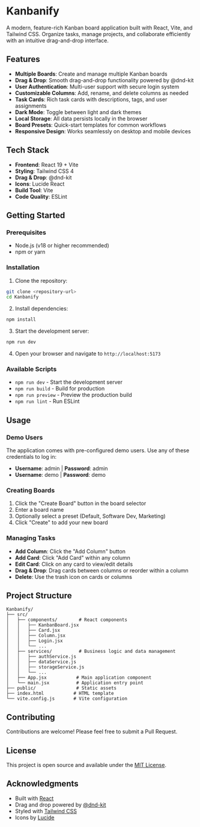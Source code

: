 # Kanbanify

A modern, feature-rich Kanban board application built with React, Vite, and Tailwind CSS. Organize tasks, manage projects, and collaborate efficiently with an intuitive drag-and-drop interface.

## Features

- **Multiple Boards**: Create and manage multiple Kanban boards
- **Drag & Drop**: Smooth drag-and-drop functionality powered by @dnd-kit
- **User Authentication**: Multi-user support with secure login system
- **Customizable Columns**: Add, rename, and delete columns as needed
- **Task Cards**: Rich task cards with descriptions, tags, and user assignments
- **Dark Mode**: Toggle between light and dark themes
- **Local Storage**: All data persists locally in the browser
- **Board Presets**: Quick-start templates for common workflows
- **Responsive Design**: Works seamlessly on desktop and mobile devices

## Tech Stack

- **Frontend**: React 19 + Vite
- **Styling**: Tailwind CSS 4
- **Drag & Drop**: @dnd-kit
- **Icons**: Lucide React
- **Build Tool**: Vite
- **Code Quality**: ESLint

## Getting Started

### Prerequisites

- Node.js (v18 or higher recommended)
- npm or yarn

### Installation

1. Clone the repository:
```bash
git clone <repository-url>
cd Kanbanify
```

2. Install dependencies:
```bash
npm install
```

3. Start the development server:
```bash
npm run dev
```

4. Open your browser and navigate to `http://localhost:5173`

### Available Scripts

- `npm run dev` - Start the development server
- `npm run build` - Build for production
- `npm run preview` - Preview the production build
- `npm run lint` - Run ESLint

## Usage

### Demo Users

The application comes with pre-configured demo users. Use any of these credentials to log in:

- **Username**: admin | **Password**: admin
- **Username**: demo | **Password**: demo

### Creating Boards

1. Click the "Create Board" button in the board selector
2. Enter a board name
3. Optionally select a preset (Default, Software Dev, Marketing)
4. Click "Create" to add your new board

### Managing Tasks

- **Add Column**: Click the "Add Column" button
- **Add Card**: Click "Add Card" within any column
- **Edit Card**: Click on any card to view/edit details
- **Drag & Drop**: Drag cards between columns or reorder within a column
- **Delete**: Use the trash icon on cards or columns

## Project Structure

```
Kanbanify/
├── src/
│   ├── components/        # React components
│   │   ├── KanbanBoard.jsx
│   │   ├── Card.jsx
│   │   ├── Column.jsx
│   │   ├── Login.jsx
│   │   └── ...
│   ├── services/          # Business logic and data management
│   │   ├── authService.js
│   │   ├── dataService.js
│   │   ├── storageService.js
│   │   └── ...
│   ├── App.jsx           # Main application component
│   └── main.jsx          # Application entry point
├── public/               # Static assets
├── index.html           # HTML template
└── vite.config.js       # Vite configuration
```

## Contributing

Contributions are welcome! Please feel free to submit a Pull Request.

## License

This project is open source and available under the [MIT License](LICENSE).

## Acknowledgments

- Built with [React](https://react.dev/)
- Drag and drop powered by [@dnd-kit](https://dndkit.com/)
- Styled with [Tailwind CSS](https://tailwindcss.com/)
- Icons by [Lucide](https://lucide.dev/)
